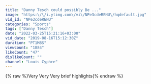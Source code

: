 ```yaml
---
title: "Danny Tesch could possibly Be ..."
image: "https:\/\/i.ytimg.com\/vi\/NPe3cdeRENU\/hqdefault.jpg"
vid_id: "NPe3cdeRENU"
categories: "Sports"
tags: ["Danny Tesch"]
date: "2022-03-25T15:21:16+03:00"
vid_date: "2019-08-16T15:12:30Z"
duration: "PT1M8S"
viewcount: "1884"
likeCount: "47"
dislikeCount: ""
channel: "Louis Cyphre"
---
```

{% raw %}Very Very Very brief highlights{% endraw %}
